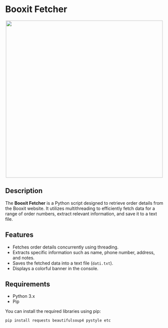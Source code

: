 # Booxit Fetcher

<p align="center">
<img src="https://i.pinimg.com/736x/4c/51/f8/4c51f8640950dc3d12dcbe0ef1bdec80.jpg", width="500", height="500">
</p>



## Description
The **Booxit Fetcher** is a Python script designed to retrieve order details from the Booxit website. It utilizes multithreading to efficiently fetch data for a range of order numbers, extract relevant information, and save it to a text file.

## Features
- Fetches order details concurrently using threading.
- Extracts specific information such as name, phone number, address, and notes.
- Saves the fetched data into a text file (`dati.txt`).
- Displays a colorful banner in the console.

## Requirements
- Python 3.x
- Pip

You can install the required libraries using pip:

```bash
pip install requests beautifulsoup4 pystyle etc
